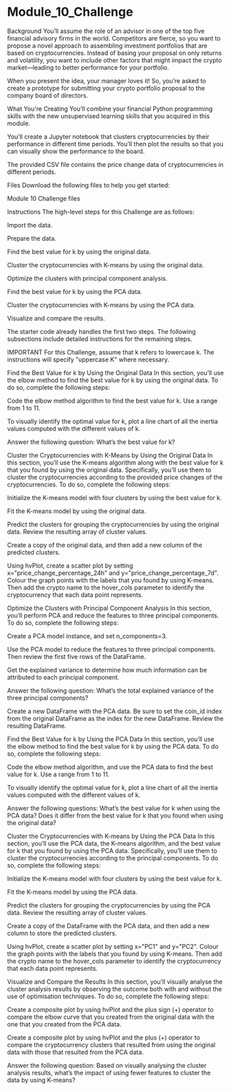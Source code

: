 # Module_10_Challenge
Background
You’ll assume the role of an advisor in one of the top five financial advisory firms in the world. Competitors are fierce, so you want to propose a novel approach to assembling investment portfolios that are based on cryptocurrencies. Instead of basing your proposal on only returns and volatility, you want to include other factors that might impact the crypto market—leading to better performance for your portfolio.

When you present the idea, your manager loves it! So, you’re asked to create a prototype for submitting your crypto portfolio proposal to the company board of directors.

What You're Creating
You’ll combine your financial Python programming skills with the new unsupervised learning skills that you acquired in this module.

You’ll create a Jupyter notebook that clusters cryptocurrencies by their performance in different time periods. You’ll then plot the results so that you can visually show the performance to the board.

The provided CSV file contains the price change data of cryptocurrencies in different periods.

Files
Download the following files to help you get started:

Module 10 Challenge files

Instructions
The high-level steps for this Challenge are as follows:

Import the data.

Prepare the data.

Find the best value for k by using the original data.

Cluster the cryptocurrencies with K-means by using the original data.

Optimize the clusters with principal component analysis.

Find the best value for k by using the PCA data.

Cluster the cryptocurrencies with K-means by using the PCA data.

Visualize and compare the results.

The starter code already handles the first two steps. The following subsections include detailed instructions for the remaining steps.

IMPORTANT
For this Challenge, assume that k refers to lowercase k. The instructions will specify "uppercase K" where necessary.

Find the Best Value for k by Using the Original Data
In this section, you’ll use the elbow method to find the best value for k by using the original data. To do so, complete the following steps:

Code the elbow method algorithm to find the best value for k. Use a range from 1 to 11.

To visually identify the optimal value for k, plot a line chart of all the inertia values computed with the different values of k.

Answer the following question: What’s the best value for k?

Cluster the Cryptocurrencies with K-Means by Using the Original Data
In this section, you’ll use the K-means algorithm along with the best value for k that you found by using the original data. Specifically, you’ll use them to cluster the cryptocurrencies according to the provided price changes of the cryptocurrencies. To do so, complete the following steps:

Initialize the K-means model with four clusters by using the best value for k.

Fit the K-means model by using the original data.

Predict the clusters for grouping the cryptocurrencies by using the original data. Review the resulting array of cluster values.

Create a copy of the original data, and then add a new column of the predicted clusters.

Using hvPlot, create a scatter plot by setting x="price_change_percentage_24h" and y="price_change_percentage_7d". Colour the graph points with the labels that you found by using K-means. Then add the crypto name to the hover_cols parameter to identify the cryptocurrency that each data point represents.

Optimize the Clusters with Principal Component Analysis
In this section, you’ll perform PCA and reduce the features to three principal components. To do so, complete the following steps:

Create a PCA model instance, and set n_components=3.

Use the PCA model to reduce the features to three principal components. Then review the first five rows of the DataFrame.

Get the explained variance to determine how much information can be attributed to each principal component.

Answer the following question: What’s the total explained variance of the three principal components?

Create a new DataFrame with the PCA data. Be sure to set the coin_id index from the original DataFrame as the index for the new DataFrame. Review the resulting DataFrame.

Find the Best Value for k by Using the PCA Data
In this section, you’ll use the elbow method to find the best value for k by using the PCA data. To do so, complete the following steps:

Code the elbow method algorithm, and use the PCA data to find the best value for k. Use a range from 1 to 11.

To visually identify the optimal value for k, plot a line chart of all the inertia values computed with the different values of k.

Answer the following questions: What’s the best value for k when using the PCA data? Does it differ from the best value for k that you found when using the original data?

Cluster the Cryptocurrencies with K-means by Using the PCA Data
In this section, you’ll use the PCA data, the K-means algorithm, and the best value for k that you found by using the PCA data. Specifically, you’ll use them to cluster the cryptocurrencies according to the principal components. To do so, complete the following steps:

Initialize the K-means model with four clusters by using the best value for k.

Fit the K-means model by using the PCA data.

Predict the clusters for grouping the cryptocurrencies by using the PCA data. Review the resulting array of cluster values.

Create a copy of the DataFrame with the PCA data, and then add a new column to store the predicted clusters.

Using hvPlot, create a scatter plot by setting x="PC1" and y="PC2". Colour the graph points with the labels that you found by using K-means. Then add the crypto name to the hover_cols parameter to identify the cryptocurrency that each data point represents.

Visualize and Compare the Results
In this section, you’ll visually analyse the cluster analysis results by observing the outcome both with and without the use of optimisation techniques. To do so, complete the following steps:

Create a composite plot by using hvPlot and the plus sign (+) operator to compare the elbow curve that you created from the original data with the one that you created from the PCA data.

Create a composite plot by using hvPlot and the plus (+) operator to compare the cryptocurrency clusters that resulted from using the original data with those that resulted from the PCA data.

Answer the following question: Based on visually analysing the cluster analysis results, what’s the impact of using fewer features to cluster the data by using K-means?

